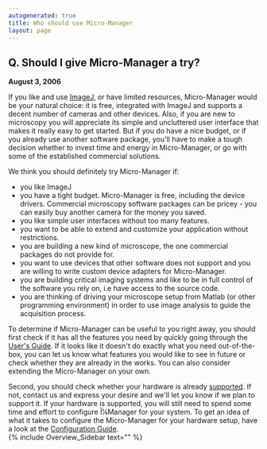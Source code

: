 ```yaml
---
autogenerated: true
title: Who should use Micro-Manager
layout: page
---
```


## Q. Should I give Micro-Manager a try?

<span>**August 3, 2006**</span>  
  
If you like and use [ImageJ](http://rsb.info.nih.gov/ij/), or have
limited resources, Micro-Manager would be your natural choice: it is
free, integrated with ImageJ and supports a decent number of cameras and
other devices. Also, if you are new to microscopy you will appreciate
its simple and uncluttered user interface that makes it really easy to
get started. But if you do have a nice budget, or if you already use
another software package, you'll have to make a tough decision whether
to invest time and energy in Micro-Manager, or go with some of the
established commercial solutions.  
  
We think you should definitely try Micro-Manager if:  

-   you like ImageJ
-   you have a tight budget. Micro-Manager is free, including the device
    drivers. Commercial microscopy software packages can be pricey - you
    can easily buy another camera for the money you saved.
-   you like simple user interfaces without too many features.
-   you want to be able to extend and customize your application without
    restrictions.
-   you are building a new kind of microscope, the one commercial
    packages do not provide for.
-   you want to use devices that other software does not support and you
    are willing to write custom device adapters for Micro-Manager.
-   you are building critical imaging systems and like to be in full
    control of the software you rely on, i.e have access to the source
    code.
-   you are thinking of driving your microscope setup from Matlab (or
    other programming environment) in order to use image analysis to
    guide the acquisition process.

To determine if Micro-Manager can be useful to you right away, you
should first check if it has all the features you need by quickly going
through the [User's
Guide](http://valelab.ucsf.edu/~MM/MMwiki/index.php/Micro-Manager_User%27s_Guide).
If it looks like it doesn't do exactly what you need out-of-the-box, you
can let us know what features you would like to see in future or check
whether they are already in the works. You can also consider extending
the Micro-Manager on your own.  
  
Second, you should check whether your hardware is already
[supported](Device_Support "wikilink"). If not, contact us and express
your desire and we'll let you know if we plan to support it. If your
hardware is supported, you will still need to spend some time and effort
to configure Î¼Manager for your system. To get an idea of what it takes
to configure the Micro-Manager for your hardware setup, have a look at
the [Configuration
Guide](http://valelab.ucsf.edu/~MM/MMwiki/index.php/Micro-Manager_Configuration_Guide).  
{% include Overview_Sidebar text="" %}
